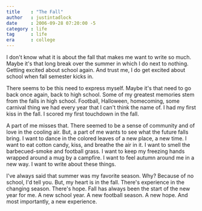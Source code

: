 ```yaml
---
title    : "The Fall"
author   : justintadlock
date     : 2006-09-28 07:20:00 -5
category : life
tag      : life
era      : college
---
```


I don't know what it is about the fall that makes me want to write so much.  Maybe it's that long break over the summer in which I do next to nothing.  Getting excited about school again.  And trust me, I do get excited about school when fall semester kicks in.

There seems to be this need to express myself.  Maybe it's that need to go back once again, back to high school.  Some of my greatest memories stem from the falls in high school.  Football, Halloween, homecoming, some carnival thing we had every year that I can't think the name of.  I had my first kiss in the fall.  I scored my first touchdown in the fall.

A part of me misses that.  There seemed to be a sense of community and of love in the cooling air.  But, a part of me wants to see what the future falls bring.  I want to dance in the colored leaves of a new place, a new time.  I want to eat cotton candy, kiss, and breathe the air in it.  I want to smell the barbecued-smoke and football grass.  I want to keep my freezing hands wrapped around a mug by a campfire.  I want to feel autumn around me in a new way.  I want to write about these things.

I've always said that summer was my favorite season.  Why?  Because of no school, I'd tell you.  But, my heart is in the fall.  There's experience in the changing season.  There's hope.  Fall has always been the start of the new year for me.  A new school year.  A new football season.  A new hope.  And most importantly, a new experience.
